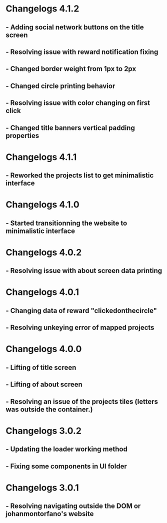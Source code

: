 # Changelogs 4.1.2
## - Adding social network buttons on the title screen
## - Resolving issue with reward notification fixing
## - Changed border weight from 1px to 2px
## - Changed circle printing behavior
## - Resolving issue with color changing on first click
## - Changed title banners vertical padding properties
# Changelogs 4.1.1
## - Reworked the projects list to get minimalistic interface
# Changelogs 4.1.0
## - Started transitionning the website to minimalistic interface
# Changelogs 4.0.2
## - Resolving issue with about screen data printing
# Changelogs 4.0.1
## - Changing data of reward "clickedonthecircle"
## - Resolving unkeying error of mapped projects
# Changelogs 4.0.0
## - Lifting of title screen
## - Lifting of about screen
## - Resolving an issue of the projects tiles (letters was outside the container.)
# Changelogs 3.0.2
## - Updating the loader working method
## - Fixing some components in UI folder
# Changelogs 3.0.1
## - Resolving navigating outside the DOM or johanmontorfano's website
